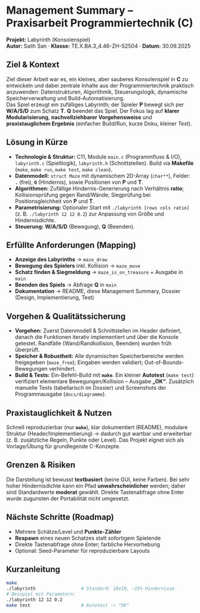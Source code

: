 # Management Summary – Praxisarbeit Programmiertechnik (C)

**Projekt:** Labyrinth (Konsolenspiel)  
**Autor:** Salih San · **Klasse:** TE.X.BA.3_4.46-ZH-S2504 · **Datum:** 30.09.2025

## Ziel & Kontext
Ziel dieser Arbeit war es, ein kleines, aber sauberes Konsolenspiel in **C** zu entwickeln und dabei zentrale Inhalte aus der Programmiertechnik praktisch anzuwenden: Datenstrukturen, Algorithmik, Steuerungslogik, dynamische Speicherverwaltung und Build-Automatisierung.  
Das Spiel erzeugt ein zufälliges Labyrinth; der Spieler **P** bewegt sich per **W/A/S/D** zum Schatz **T**. **Q** beendet das Spiel. Der Fokus lag auf **klarer Modularisierung**, **nachvollziehbarer Vorgehensweise** und **praxistauglichem Ergebnis** (einfacher Build/Run, kurze Doku, kleiner Test).

## Lösung in Kürze
- **Technologie & Struktur:** C11, Module `main.c` (Programmfluss & I/O), `labyrinth.c` (Spieltlogik), `labyrinth.h` (Schnittstellen). Build via **Makefile** (`make`, `make run`, `make test`, `make clean`).
- **Datenmodell:** `struct Maze` mit dynamischem 2D-Array (`char**`), Felder: **`.`** (frei), **`O`** (Hindernis), sowie Positionen von **P** und **T**.
- **Algorithmen:** Zufällige Hindernis-Generierung nach Verhältnis **ratio**; Kollisionsprüfung gegen Rand/Wände; Siegprüfung bei Positionsgleichheit von **P** und **T**.
- **Parametrisierung:** Optionaler Start mit `./labyrinth [rows cols ratio]` (z. B. `./labyrinth 12 12 0.2`) zur Anpassung von Größe und Hindernisdichte.
- **Steuerung:** **W/A/S/D** (Bewegung), **Q** (Beenden).

## Erfüllte Anforderungen (Mapping)
- **Anzeige des Labyrinths** → `maze_draw`
- **Bewegung des Spielers** inkl. Kollision → `maze_move`
- **Schatz finden & Siegmeldung** → `maze_is_on_treasure` + Ausgabe in `main`
- **Beenden des Spiels** → Abfrage **Q** in `main`
- **Dokumentation** → README, diese Management Summary, Dossier (Design, Implementierung, Test)

## Vorgehen & Qualitätssicherung
- **Vorgehen:** Zuerst Datenmodell & Schnittstellen im Header definiert, danach die Funktionen iterativ implementiert und über die Konsole getestet. Randfälle (Wand/Randkollision, Beenden) wurden früh überprüft.
- **Speicher & Robustheit:** Alle dynamischen Speicherbereiche werden freigegeben (`maze_free`); Eingaben werden validiert; Out-of-Bounds-Bewegungen verhindert.
- **Build & Tests:** Ein-Befehl-Build mit **`make`**. Ein kleiner **Autotest** (`make test`) verifiziert elementare Bewegungen/Kollision – Ausgabe **„OK“**. Zusätzlich manuelle Tests (tabellarisch im Dossier) und Screenshots der Programmausgabe (`docs/diagramme`).

## Praxistauglichkeit & Nutzen
Schnell reproduzierbar (nur **`make`**), klar dokumentiert (README), modulare Struktur (Header/Implementierung) → dadurch gut wartbar und erweiterbar (z. B. zusätzliche Regeln, Punkte oder Level). Das Projekt eignet sich als Vorlage/Übung für grundlegende C-Konzepte.

## Grenzen & Risiken
Die Darstellung ist bewusst **textbasiert** (keine GUI, keine Farben). Bei sehr hoher Hindernisdichte kann ein Pfad **unwahrscheinlicher** werden; daher sind Standardwerte **moderat** gewählt. Direkte Tastenabfrage ohne Enter wurde zugunsten der Portabilität nicht umgesetzt.

## Nächste Schritte (Roadmap)
- Mehrere Schätze/Level und **Punkte-Zähler**
- **Respawn** eines neuen Schatzes statt sofortigem Spielende
- Direkte Tastenabfrage ohne Enter; farbliche Hervorhebung
- Optional: Seed-Parameter für reproduzierbare Layouts

## Kurzanleitung
```bash
make
./labyrinth                 # Standard: 10x10, ~15% Hindernisse
# Beispiel mit Parametern:
./labyrinth 12 12 0.2
make test                   # Autotest -> "OK"
